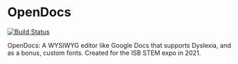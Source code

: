 # OpenDocs

[![Build Status](https://ci.nosadnile.net/job/opendocs/badge/icon)](https://ci.nosadnile.net/job/opendocs/)

OpenDocs: A WYSIWYG editor like Google Docs that supports Dyslexia, and as a bonus, custom fonts.
Created for the ISB STEM expo in 2021.
